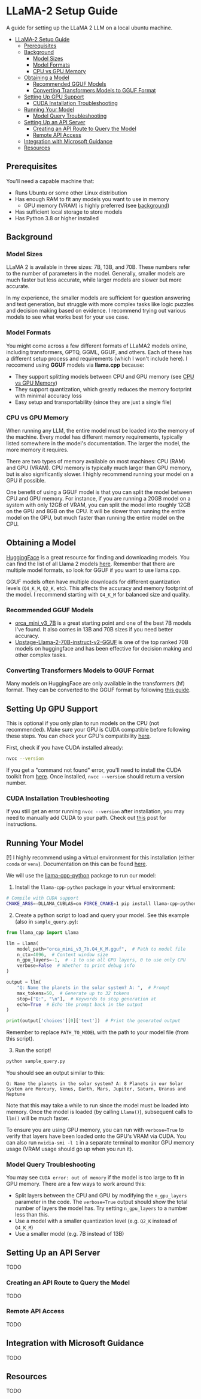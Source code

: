 # LLaMA-2 Setup Guide

A guide for setting up the LLaMA 2 LLM on a local ubuntu machine.

- [LLaMA-2 Setup Guide](#llama-2-setup-guide)
  - [Prerequisites](#prerequisites)
  - [Background](#background)
    - [Model Sizes](#model-sizes)
    - [Model Formats](#model-formats)
    - [CPU vs GPU Memory](#cpu-vs-gpu-memory)
  - [Obtaining a Model](#obtaining-a-model)
    - [Recommended GGUF Models](#recommended-gguf-models)
    - [Converting Transformers Models to GGUF Format](#converting-transformers-models-to-gguf-format)
  - [Setting Up GPU Support](#setting-up-gpu-support)
    - [CUDA Installation Troubleshooting](#cuda-installation-troubleshooting)
  - [Running Your Model](#running-your-model)
    - [Model Query Troubleshooting](#model-query-troubleshooting)
  - [Setting Up an API Server](#setting-up-an-api-server)
    - [Creating an API Route to Query the Model](#creating-an-api-route-to-query-the-model)
    - [Remote API Access](#remote-api-access)
  - [Integration with Microsoft Guidance](#integration-with-microsoft-guidance)
  - [Resources](#resources)

## Prerequisites

You'll need a capable machine that:

- Runs Ubuntu or some other Linux distribution
- Has enough RAM to fit any models you want to use in memory
  - GPU memory (VRAM) is highly preferred (see [background](#background))
- Has sufficient local storage to store models
- Has Python 3.8 or higher installed

## Background

### Model Sizes

LLaMA 2 is available in three sizes: 7B, 13B, and 70B. These numbers refer to the number of parameters in the model. Generally, smaller models are much faster but less accurate, while larger models are slower but more accurate.

In my experience, the smaller models are sufficient for question answering and text generation, but struggle with more complex tasks like logic puzzles and decision making based on evidence. I recommend trying out various models to see what works best for your use case.

### Model Formats

You might come across a few different formats of LLaMA2 models online, including transformers, GPTQ, GGML, GGUF, and others. Each of these has a different setup process and requirements (which I won't include here). I reccomend using **GGUF** models via **llama.cpp** because:

- They support splitting models between CPU and GPU memory (see [CPU vs GPU Memory](#cpu-vs-gpu-memory))
- They support quantization, which greatly reduces the memory footprint with minimal accuracy loss
- Easy setup and transportability (since they are just a single file)

### CPU vs GPU Memory

When running any LLM, the entire model must be loaded into the memory of the machine. Every model has different memory requirements, typically listed somewhere in the model's documentation. The larger the model, the more memory it requires.

There are two types of memory available on most machines: CPU (RAM) and GPU (VRAM). CPU memory is typically much larger than GPU memory, but is also significantly slower. I highly recommend running your model on a GPU if possible.

One benefit of using a GGUF model is that you can split the model between CPU and GPU memory. For instance, if you are running a 20GB model on a system with only 12GB of VRAM, you can split the model into roughly 12GB on the GPU and 8GB on the CPU. It will be slower than running the entire model on the GPU, but much faster than running the entire model on the CPU.

## Obtaining a Model

[HuggingFace](https://huggingface.co/) is a great resource for finding and downloading models. You can find the list of all Llama 2 models [here](https://huggingface.co/models?other=llama-2). Remember that there are multiple model formats, so look for GGUF if you want to use llama.cpp.

GGUF models often have multiple downloads for different quantization levels (`Q4_K_M`, `Q2_K`, etc). This affects the accuracy and memory footprint of the model. I recommend starting with `Q4_K_M` for balanced size and quality.

### Recommended GGUF Models

- [orca_mini_v3_7B](https://huggingface.co/TheBloke/orca_mini_v3_7B-GGUF) is a great starting point and one of the best 7B models I've found. It also comes in 13B and 70B sizes if you need better accuracy.
- [Upstage-Llama-2-70B-instruct-v2-GGUF](https://huggingface.co/TheBloke/Upstage-Llama-2-70B-instruct-v2-GGUF) is one of the top ranked 70B models on huggingface and has been effective for decision making and other complex tasks.

### Converting Transformers Models to GGUF Format

Many models on HuggingFace are only available in the transformers (hf) format. They can be converted to the GGUF format by following [this guide](https://www.substratus.ai/blog/converting-hf-model-gguf-model/).

## Setting Up GPU Support

This is optional if you only plan to run models on the CPU (not recommended). Make sure your GPU is CUDA compatible before following these steps. You can check your GPU's compatibility [here](https://developer.nvidia.com/cuda-gpus).

First, check if you have CUDA installed already:

```bash
nvcc --version
```

If you get a "command not found" error, you'll need to install the CUDA toolkit from [here](https://developer.nvidia.com/cuda-downloads). Once installed, `nvcc --version` should return a version number.

### CUDA Installation Troubleshooting

If you still get an error running `nvcc --version` after installation, you may need to manually add CUDA to your path. Check out [this](https://askubuntu.com/a/885627) post for instructions.

## Running Your Model

[!] I highly recommend using a virtual environment for this installation (either `conda` or `venv`). Documentation on this can be found [here](https://packaging.python.org/en/latest/guides/installing-using-pip-and-virtual-environments/).

We will use the [llama-cpp-python](https://github.com/abetlen/llama-cpp-python) package to run our model:

1. Install the `llama-cpp-python` package in your virtual environment:

```bash
# Compile with CUDA support
CMAKE_ARGS=-DLLAMA_CUBLAS=on FORCE_CMAKE=1 pip install llama-cpp-python --force-reinstall --upgrade --no-cache-dir
```

2. Create a python script to load and query your model. See this example (also in `sample_query.py`):

```python
from llama_cpp import Llama

llm = Llama(
    model_path="orca_mini_v3_7b.Q4_K_M.gguf",  # Path to model file
    n_ctx=4096,  # Context window size
    n_gpu_layers=-1,  # -1 to use all GPU layers, 0 to use only CPU
    verbose=False  # Whether to print debug info
)

output = llm(
    "Q: Name the planets in the solar system? A: ",  # Prompt
    max_tokens=50,  # Generate up to 32 tokens
    stop=["Q:", "\n"],  # Keywords to stop generation at
    echo=True  # Echo the prompt back in the output
)

print(output['choices'][0]['text'])  # Print the generated output
```

Remember to replace `PATH_TO_MODEL` with the path to your model file (from this script).

3. Run the script!

```bash
python sample_query.py
```

You should see an output similar to this:

```text
Q: Name the planets in the solar system? A: 8 Planets in our Solar System are Mercury, Venus, Earth, Mars, Jupiter, Saturn, Uranus and Neptune
```

Note that this may take a while to run since the model must be loaded into memory. Once the model is loaded (by calling `Llama()`), subsequent calls to `llm()` will be much faster.

To ensure you are using GPU memory, you can run with `verbose=True` to verify that layers have been loaded onto the GPU's VRAM via CUDA. You can also run `nvidia-smi -l 1` in a separate terminal to monitor GPU memory usage (VRAM usage should go up when you run it).

### Model Query Troubleshooting

You may see `CUDA error: out of memory` if the model is too large to fit in GPU memory. There are a few ways to work around this:

- Split layers between the CPU and GPU by modifying the `n_gpu_layers` parameter in the code. The `verbose=True` output should show the total number of layers the model has. Try setting `n_gpu_layers` to a number less than this.
- Use a model with a smaller quantization level (e.g. `Q2_K` instead of `Q4_K_M`)
- Use a smaller model (e.g. 7B instead of 13B)

## Setting Up an API Server

TODO

### Creating an API Route to Query the Model

TODO

### Remote API Access

TODO

## Integration with Microsoft Guidance

TODO

## Resources

TODO
